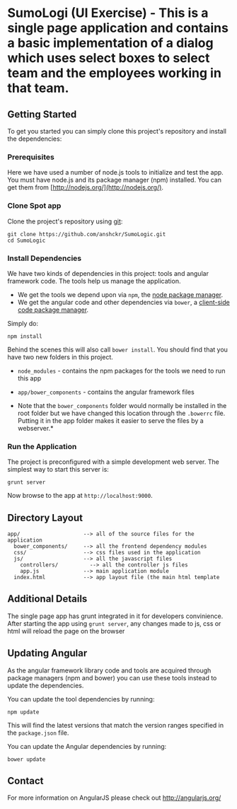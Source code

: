 # SumoLogi (UI Exercise) - This is a single page application and contains a basic implementation of a dialog which uses select boxes to select team and the employees working in that team.

## Getting Started

To get you started you can simply clone this project's repository and install the dependencies:

### Prerequisites

Here we have used a number of node.js tools to initialize and test the app. You must have node.js and its package manager (npm) installed.  You can get them from [http://nodejs.org/](http://nodejs.org/).

### Clone Spot app

Clone the project's repository using [git][git]:

```
git clone https://github.com/anshckr/SumoLogic.git
cd SumoLogic
```

### Install Dependencies

We have two kinds of dependencies in this project: tools and angular framework code.  The tools help us manage the application.

* We get the tools we depend upon via `npm`, the [node package manager][npm].
* We get the angular code and other dependencies via `bower`, a [client-side code package manager][bower].

Simply do:

```
npm install
```
Behind the scenes this will also call `bower install`.  You should find that you have two new folders in this project.

* `node_modules` - contains the npm packages for the tools we need to run this app
* `app/bower_components` - contains the angular framework files

* Note that the `bower_components` folder would normally be installed in the root folder but
we have changed this location through the `.bowerrc` file.  Putting it in the app folder makes
it easier to serve the files by a webserver.*

### Run the Application

The project is preconfigured with a simple development web server.  The simplest way to start
this server is:

```
grunt server
```

Now browse to the app at `http://localhost:9000`.


## Directory Layout

```
app/                    --> all of the source files for the application
  bower_components/     --> all the frontend dependency modules
  css/                  --> css files used in the application
  js/                   --> all the javascript files
    controllers/          --> all the controller js files
    app.js              --> main application module
  index.html            --> app layout file (the main html template
```

## Additional Details

The single page app has grunt integrated in it for developers convinience. After starting the app using ```grunt server```, any changes made to js, css or html will reload the page on the browser


## Updating Angular

As the angular framework library code and tools are acquired through package managers (npm and
bower) you can use these tools instead to update the dependencies.

You can update the tool dependencies by running:

```
npm update
```

This will find the latest versions that match the version ranges specified in the `package.json` file.

You can update the Angular dependencies by running:

```
bower update
```

## Contact

For more information on AngularJS please check out http://angularjs.org/

[git]: http://git-scm.com/
[bower]: http://bower.io
[npm]: https://www.npmjs.org/
[node]: http://nodejs.org